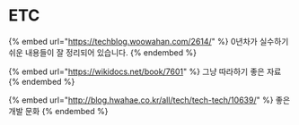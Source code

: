 # ETC

{% embed url="https://techblog.woowahan.com/2614/" %}
0년차가 실수하기 쉬운 내용들이 잘 정리되어 있습니다.
{% endembed %}

{% embed url="https://wikidocs.net/book/7601" %}
그냥 따라하기 좋은 자료
{% endembed %}

{% embed url="http://blog.hwahae.co.kr/all/tech/tech-tech/10639/" %}
좋은 개발 문화
{% endembed %}
